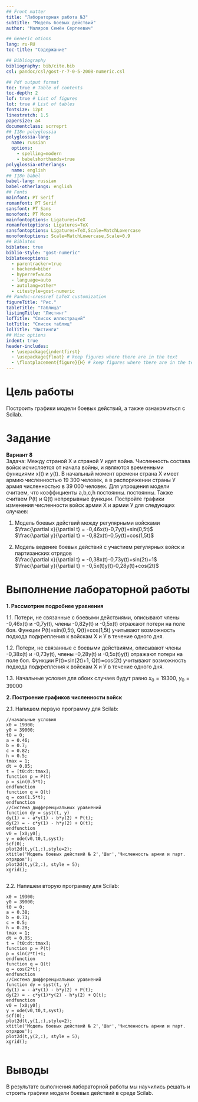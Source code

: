 ```yaml
---
## Front matter
title: "Лабораторная работа №3"
subtitle: "Модель боевых действий"
author: "Маляров Семён Сергеевич"

## Generic otions
lang: ru-RU
toc-title: "Содержание"

## Bibliography
bibliography: bib/cite.bib
csl: pandoc/csl/gost-r-7-0-5-2008-numeric.csl

## Pdf output format
toc: true # Table of contents
toc-depth: 2
lof: true # List of figures
lot: true # List of tables
fontsize: 12pt
linestretch: 1.5
papersize: a4
documentclass: scrreprt
## I18n polyglossia
polyglossia-lang:
  name: russian
  options:
	- spelling=modern
	- babelshorthands=true
polyglossia-otherlangs:
  name: english
## I18n babel
babel-lang: russian
babel-otherlangs: english
## Fonts
mainfont: PT Serif
romanfont: PT Serif
sansfont: PT Sans
monofont: PT Mono
mainfontoptions: Ligatures=TeX
romanfontoptions: Ligatures=TeX
sansfontoptions: Ligatures=TeX,Scale=MatchLowercase
monofontoptions: Scale=MatchLowercase,Scale=0.9
## Biblatex
biblatex: true
biblio-style: "gost-numeric"
biblatexoptions:
  - parentracker=true
  - backend=biber
  - hyperref=auto
  - language=auto
  - autolang=other*
  - citestyle=gost-numeric
## Pandoc-crossref LaTeX customization
figureTitle: "Рис."
tableTitle: "Таблица"
listingTitle: "Листинг"
lofTitle: "Список иллюстраций"
lotTitle: "Список таблиц"
lolTitle: "Листинги"
## Misc options
indent: true
header-includes:
  - \usepackage{indentfirst}
  - \usepackage{float} # keep figures where there are in the text
  - \floatplacement{figure}{H} # keep figures where there are in the text
---
```


# Цель работы

Построить графики модели боевых действий, а также ознакомиться с Scilab.

# Задание

**Вариант 8**  
  Задача: Между страной Х и страной У идет война. Численность состава войск
исчисляется от начала войны, и являются временными функциями x(t) и y(t). В
начальный момент времени страна Х имеет армию численностью 19 300 человек,
а в распоряжении страны У армия численностью в 39 000 человек. Для упрощения
модели считаем, что коэффициенты a,b,c,h постоянны. 
постоянны. Также считаем P(t) и Q(t) непрерывные функции.
  Постройте графики изменения численности войск армии Х и армии У для
следующих случаев: 

1. Модель боевых действий между регулярными войсками  
  $\frac{\partial x}{\partial t} = -0,46x(t)-0,7y(t)+sin(0,5t)$  
  $\frac{\partial y}{\partial t} = -0,82x(t)-0,5y(t)+cos(1,5t)$

2. Модель ведение боевых действий с участием регулярных войск и
партизанских отрядов  
  $\frac{\partial x}{\partial t} = -0,38x(t)-0,73y(t)+sin(2t)+1$  
  $\frac{\partial y}{\partial t} = -0,5x(t)y(t)-0,28y(t)+cos(2t)$

# Выполнение лабораторной работы

**1. Рассмотрим подробнее уравнения**

1.1. Потери, не связанные с боевыми действиями, описывают члены -0,46x(t) и -0,7y(t), 
члены -0,82y(t) и -0,5x(t) отражают потери на поле боя. Функции P(t)=sin(0,5t), Q(t)=cos(1,5t) учитывают
возможность подхода подкрепления к войскам Х и У в течение одного дня. 

1.2. Потери, не связанные с боевыми действиями, описывают члены -0,38x(t) и -0,73y(t), 
члены -0,28y(t) и -0,5x(t)y(t) отражают потери на поле боя. Функции P(t)=sin(2t)+1, Q(t)=cos(2t) учитывают
возможность подхода подкрепления к войскам Х и У в течение одного дня. 
  
1.3. Начальные условия для обоих случаев будут равно $x_{0}=19300$, $y_{0}=39000$

**2. Построение графиков численности войск**

2.1. Напишем первую программу для Scilab:
```
//начальные условия
x0 = 19300;
y0 = 39000;
t0 = 0;
a = 0.46;
b = 0.7;
c = 0.82;
h = 0.5;
tmax = 1;
dt = 0.05;
t = [t0:dt:tmax];
function p = P(t)
p = sin(0.5*t);
endfunction
function q = Q(t)
q = cos(1.5*t);
endfunction
//Система дифференциальных уравнений
function dy = syst(t, y)
dy(1) = - a*y(1) - b*y(2) + P(t);
dy(2) = - c*y(1) - h*y(2) + Q(t);
endfunction
v0 = [x0;y0];
y = ode(v0,t0,t,syst);
scf(0);
plot2d(t,y(1,:),style=2);
xtitle('Модель боевых действий № 2','Шаг','Численность армии и парт. отрядов');
plot2d(t,y(2,:), style = 5);
xgrid();


```

2.2. Напишем вторую программу для Scilab:
```
x0 = 19300;
y0 = 39000;
t0 = 0;
a = 0.38;
b = 0.73;
c = 0.5;
h = 0.28;
tmax = 1;
dt = 0.05;
t = [t0:dt:tmax];
function p = P(t)
p = sin(2*t)+1;
endfunction
function q = Q(t)
q = cos(2*t);
endfunction
//Система дифференциальных уравнений
function dy = syst(t, y)
dy(1) = - a*y(1) - b*y(2) + P(t);
dy(2) = - c*y(1)*y(2) - h*y(2) + Q(t);
endfunction
v0 = [x0;y0];
y = ode(v0,t0,t,syst);
scf(0);
plot2d(t,y(1,:),style=2);
xtitle('Модель боевых действий № 2','Шаг','Численность армии и парт. отрядов');
plot2d(t,y(2,:), style = 5);
xgrid();


```


# Выводы

В результате выполнения лабораторной работы мы научились решать и строить графики модели боевых действий в среде Scilab.
